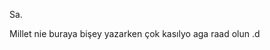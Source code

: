 Sa. 


Millet nie buraya bişey yazarken çok kasılyo aga raad olun .d

<!---
Scrollex/Scrollex is a ✨ special ✨ repository because its `README.md` (this file) appears on your GitHub profile.
You can click the Preview link to take a look at your changes.
--->
